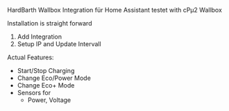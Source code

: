 HardBarth Wallbox Integration für Home Assistant
testet with cPμ2 Wallbox

Installation is straight forward
1. Add Integration
2. Setup IP and Update Intervall

Actual Features:
- Start/Stop Charging
- Change Eco/Power Mode
- Change Eco+ Mode
- Sensors for
    - Power, Voltage



